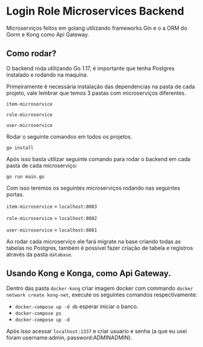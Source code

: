 # Login Role Microservices Backend
Microserviços feitos em golang utilizando frameworks Gin e o a ORM do Gorm e Kong como Api Gateway.


## Como rodar?
O backend roda utilizando Go 1.17, é importante que tenha Postgres instalado e rodando na maquina.

Primeiramente é necessária instalação das dependencias na pasta de cada projeto, vale lembrar que temos 3 pastas com microserviços diferentes.

`item-microservice`

`role-microservice`

`user-microservice`

Rodar o seguinte comandos em todos os projetos.

```
go install
```
Após isso basta utilizar seguinte comando para rodar o backend em cada pasta de cada microserviço:
```
go run main.go
```

Com isso teremos os seguintes microserviços rodando nas seguintes portas.

`item-microservice` = `localhost:8083`

`role-microservice` = `localhost:8082`

`user-microservice` = `localhost:8081`

Ao rodar cada microserviço ele fará migrate na base criando todas as tabelas no Postgres, também é possivel fazer criação de tabela e registros através da pasta `database`.

## Usando Kong e Konga, como Api Gateway.

Dentro das pasta `docker-kong` criar imagem docker com commando ```docker network create kong-net```, execute os seguintes comandos respectivamente:
- ```docker-compose up -d db``` esperar iniciar o banco.
- ```docker-compose ps```
- ```docker-compose up -d ```

Após isso acessar `localhost:1337` e criar usuario e senha (a que eu usei foram username:admin, password:ADMINADMIN).

